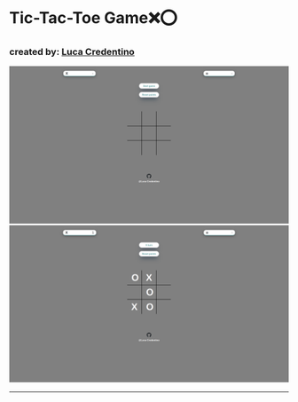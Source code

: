 <h1>Tic-Tac-Toe Game❌⭕</h1>
<h3>created by: <a href="https://github.com/Luca-Credentino">Luca Credentino</a></h1> </h3>
<img src="./images/tictactoe.png">
<img src="./images/tictactoe1.png">
<hr>
